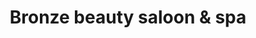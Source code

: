 ---
title: "Bronze beauty saloon & spa"
url: /karachi/bronze-beauty-saloon-and-spa/
shop: beauty
---